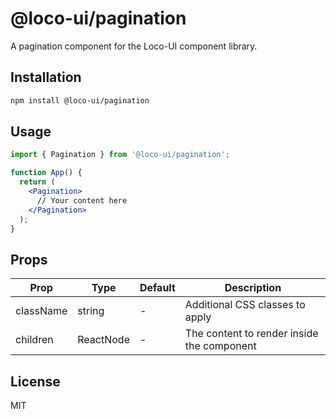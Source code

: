 # @loco-ui/pagination

A pagination component for the Loco-UI component library.

## Installation

```bash
npm install @loco-ui/pagination
```

## Usage

```jsx
import { Pagination } from '@loco-ui/pagination';

function App() {
  return (
    <Pagination>
      // Your content here
    </Pagination>
  );
}
```

## Props

| Prop | Type | Default | Description |
|------|------|---------|-------------|
| className | string | - | Additional CSS classes to apply |
| children | ReactNode | - | The content to render inside the component |

## License

MIT
